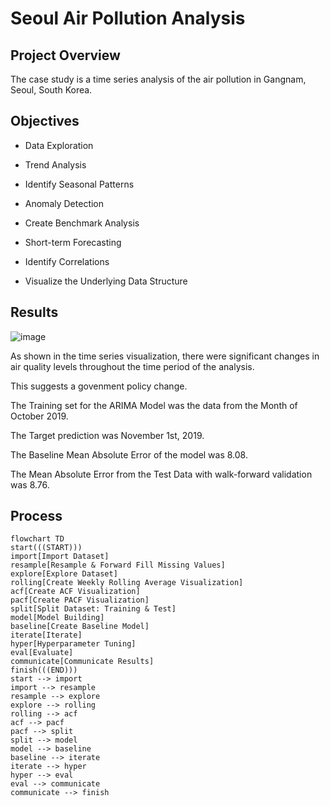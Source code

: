 # Seoul Air Pollution Analysis

## Project Overview
The case study is a time series analysis of the air pollution in Gangnam, Seoul, South Korea. 

## Objectives
- Data Exploration

- Trend Analysis

- Identify Seasonal Patterns
  
- Anomaly Detection

- Create Benchmark Analysis

- Short-term Forecasting

- Identify Correlations

- Visualize the Underlying Data Structure 


## Results
![image](https://github.com/frantzalexander/Seoul-Air-Analysis/assets/128331579/89a15c32-e230-49d2-87ce-baea95619971)

As shown in the time series visualization, there were significant changes in air quality levels throughout the time period of the analysis.

This suggests a govenment policy change. 

The Training set for the ARIMA Model was the data from the Month of October 2019.

The Target prediction was November 1st, 2019.

The Baseline Mean Absolute Error of the model was 8.08.

The Mean Absolute Error from the Test Data with walk-forward validation was 8.76.

## Process
```mermaid
flowchart TD
start(((START)))
import[Import Dataset]
resample[Resample & Forward Fill Missing Values]
explore[Explore Dataset]
rolling[Create Weekly Rolling Average Visualization]
acf[Create ACF Visualization]
pacf[Create PACF Visualization]
split[Split Dataset: Training & Test]
model[Model Building]
baseline[Create Baseline Model]
iterate[Iterate]
hyper[Hyperparameter Tuning]
eval[Evaluate]
communicate[Communicate Results]
finish(((END)))
start --> import
import --> resample
resample --> explore
explore --> rolling
rolling --> acf
acf --> pacf
pacf --> split
split --> model
model --> baseline
baseline --> iterate
iterate --> hyper
hyper --> eval
eval --> communicate
communicate --> finish



